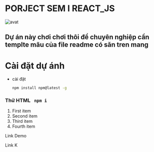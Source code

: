 # PORJECT SEM I REACT_JS
![avat](https://icdn.dantri.com.vn/zoom/1200_630/2022/09/04/skysports-football-erling-haaland5886475-crop-1662280708084.jpeg)
## Dự án này chơi chơi thôi để chuyên nghiệp cần templte mãu của file readme có săn tren mang


# Cài đặt dự ánh

* cài đặt
  ```sh
  npm install npm@latest -g
  ```
<h3>Thử HTML  <code> npm i </code></h3>
<ol>
  <li>First item</li>
  <li>Second item</li>
  <li>Third item</li>
  <li>Fourth item</li>
</ol>
<p>Link Demo </p><https://www.markdownguide.org>

<a>Link K</a>